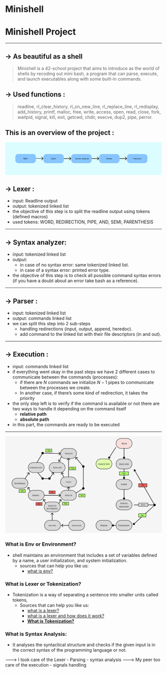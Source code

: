 # Minishell

# Minishell Project

---

## → As beautiful as a shell

> Minishell is a 42-school project that aims to introduce as the world of shells by recoding out mini bash, a program that can parse, execute, and launch executables along with some built-in commands.
> 

## → Used functions :

> readline, rl_clear_history, rl_on_new_line, rl_replace_line, rl_redisplay, add_history, printf, malloc, free, write, access, open, read, close, fork, waitpid, signal, kill, exit, getcwd, chdir, execve, dup2, pipe, perror.
> 

## This is an overview of the project :

![Group 8.png](ReadMe/Group_8.png)

## → Lexer :

- input:  Readline output
- output: tokenized linked list
- the objective of this step is to split the readline output using tokens (defined macros)
- used tokens: WORD, REDIRECTION, PIPE, AND, SEMI, PARENTHESIS

---

## → Syntax analyzer:

- input: tokenized linked list
- output:
    - in case of no syntax error: same tokenized linked list.
    - in case of a syntax error: printed error type.
- the objective of this step is to check all possible command syntax errors (if you have a doubt about an error take bash as a reference).

---

## → Parser :

- input: tokenized linked list
- output: commands linked list
- we can split this step into 2 sub-steps
    - handling redirections (input, output, append, heredoc).
    - add command to the linked list with their file descriptors (in and out).

---

## → Execution :

- input: commands linked list
- if everything went okay in the past steps we have 2 different cases to communicate between the commands (processes):
    - if there are $`N`$ commands we initialize $`N-1`$  pipes to communicate between the processes we create.
    - In another case, if there’s some kind of redirection, it takes the priority
- the only step left is to verify if the command is available or not there are two ways to handle it depending on the command itself
    - ****relative path****
    - ****absolute path****
- in this part, the commands are ready to be executed

---

![alwan.png](ReadMe/alwan.png)

### What is Env or **Environment?**

- shell maintains an environment that includes a set of variables defined by a name, a user initialization, and system initialization.
    - sources that can help you like us:
        - [what is env?](https://docs.oracle.com/cd/E19120-01/open.solaris/819-2379/userconcept-26/index.html)

### What is Lexer or Tokenization?

- Tokenization is a way of separating a sentence into smaller units called tokens,
    - Sources that can help you like us:
        - [what is a lexer?](https://www.guru99.com/compiler-design-lexical-analysis.html)
        - [what is a lexer and how does it work?](https://www.youtube.com/watch?v=TG0qRDrUPpA&t=1094s)
        - ****[What is Tokenization?](https://www.guru99.com/compiler-design-lexical-analysis.html)****

### What is Syntax ****Analysis:****

- It analyses the syntactical structure and checks if the given input is in the correct syntax of the programming language or not.

---> I took care of the Lexer - Parsing - syntax analysis
---> My peer too care of the execution - signals handling

